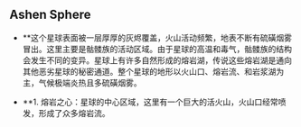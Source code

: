 

## Ashen Sphere
- **这个星球表面被一层厚厚的灰烬覆盖，火山活动频繁，地表不断有硫磺烟雾冒出。这里主要是骷髅族的活动区域。由于星球的高温和毒气，骷髅族的结构会发生不同的变异。星球上有许多自然形成的熔岩湖，传说这些熔岩湖是通向其他恶劣星球的秘密通道。整个星球的地形以火山口、熔岩流、和岩浆湖为主，气候极端炎热且多硫磺烟雾。

- **1. 熔岩之心：星球的中心区域，这里有一个巨大的活火山，火山口经常喷发，形成了众多熔岩流。